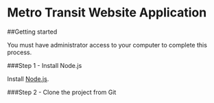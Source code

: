 # Metro Transit Website Application

##Getting started

You must have administrator access to your computer to complete this process.

###Step 1 - Install Node.js

Install [Node.js](https://nodejs.org/en/).

###Step 2 - Clone the project from Git
